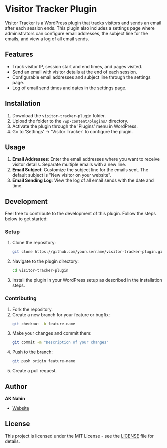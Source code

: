 # Visitor Tracker Plugin

Visitor Tracker is a WordPress plugin that tracks visitors and sends an email after each session ends. This plugin also includes a settings page where administrators can configure email addresses, the subject line for the emails, and view a log of all email sends.

## Features

- Track visitor IP, session start and end times, and pages visited.
- Send an email with visitor details at the end of each session.
- Configurable email addresses and subject line through the settings page.
- Log of email send times and dates in the settings page.

## Installation

1. Download the `visitor-tracker-plugin` folder.
2. Upload the folder to the `/wp-content/plugins/` directory.
3. Activate the plugin through the 'Plugins' menu in WordPress.
4. Go to 'Settings' -> 'Visitor Tracker' to configure the plugin.

## Usage

1. **Email Addresses**: Enter the email addresses where you want to receive visitor details. Separate multiple emails with a new line.
2. **Email Subject**: Customize the subject line for the emails sent. The default subject is "New visitor on your website".
3. **Email Sending Log**: View the log of all email sends with the date and time.

## Development

Feel free to contribute to the development of this plugin. Follow the steps below to get started:

### Setup

1. Clone the repository:
    ```bash
    git clone https://github.com/yourusername/visitor-tracker-plugin.git
    ```
2. Navigate to the plugin directory:
    ```bash
    cd visitor-tracker-plugin
    ```
3. Install the plugin in your WordPress setup as described in the installation steps.

### Contributing

1. Fork the repository.
2. Create a new branch for your feature or bugfix:
    ```bash
    git checkout -b feature-name
    ```
3. Make your changes and commit them:
    ```bash
    git commit -m "Description of your changes"
    ```
4. Push to the branch:
    ```bash
    git push origin feature-name
    ```
5. Create a pull request.

## Author

**AK Nahin**
- [Website](https://aknahin.com)

## License

This project is licensed under the MIT License - see the [LICENSE](LICENSE) file for details.
